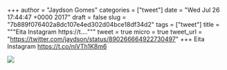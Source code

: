 
+++
author = "Jaydson Gomes"
categories = ["tweet"]
date = "Wed Jul 26 17:44:47 +0000 2017"
draft = false
slug = "7b889f076402a8dc107e4ed302d04bce18df34d2"
tags = ["tweet"]
title = """Eita Instagram https://t...."""
tweet = true
micro = true
tweet_url = "https://twitter.com/jaydson/status/890266664922730497"
+++
Eita Instagram https://t.co/niVTh1K8m6

![](/images/tweet-media/890266664922730497-DFrcyiYWAAY9CuI.jpg)